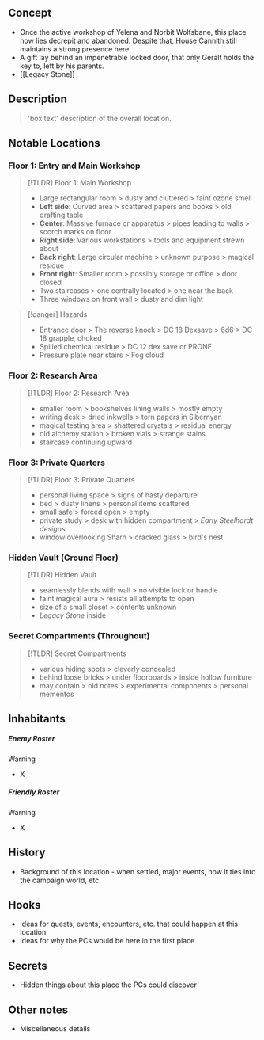 ## Concept
- Once the active workshop of Yelena and Norbit Wolfsbane, this place now lies decrepit and abandoned. Despite that, House Cannith still maintains a strong presence here.
- A gift lay behind an impenetrable locked door, that only Geralt holds the key to, left by his parents.
- [[Legacy Stone]]

## Description
> 'box text' description of the overall location.

## Notable Locations
### Floor 1: Entry and Main Workshop

> [!TLDR] Floor 1: Main Workshop
> - Large rectangular room > dusty and cluttered > faint ozone smell
> - **Left side**: Curved area > scattered papers and books > old drafting table
> - **Center**: Massive furnace or apparatus > pipes leading to walls > scorch marks on floor
> - **Right side**: Various workstations > tools and equipment strewn about
> - **Back right**: Large circular machine > unknown purpose > magical residue
> - **Front right**: Smaller room > possibly storage or office > door closed
> - Two staircases > one centrally located > one near the back
> - Three windows on front wall > dusty and dim light

> [!danger] Hazards
> - Entrance door > The reverse knock > DC 18 Dexsave > 6d6 > DC 18 grapple, choked
> - Spilled chemical residue > DC 12 dex save or PRONE
> - Pressure plate near stairs > Fog cloud



### Floor 2: Research Area

> [!TLDR] Floor 2: Research Area
> 
> - smaller room > bookshelves lining walls > mostly empty
> - writing desk > dried inkwells > torn papers in Sibernyan
> - magical testing area > shattered crystals > residual energy
> - old alchemy station > broken vials > strange stains
> - staircase continuing upward

### Floor 3: Private Quarters

> [!TLDR] Floor 3: Private Quarters
> 
> - personal living space > signs of hasty departure
> - bed > dusty linens > personal items scattered
> - small safe > forced open > empty
> - private study > desk with hidden compartment > _Early Steelhardt designs_
> - window overlooking Sharn > cracked glass > bird's nest

### Hidden Vault (Ground Floor)

> [!TLDR] Hidden Vault
> 
> - seamlessly blends with wall > no visible lock or handle
> - faint magical aura > resists all attempts to open
> - size of a small closet > contents unknown
> - _Legacy Stone_ inside

### Secret Compartments (Throughout)

> [!TLDR] Secret Compartments
> 
> - various hiding spots > cleverly concealed
> - behind loose bricks > under floorboards > inside hollow furniture
> - may contain > old notes > experimental components > personal mementos
## Inhabitants
##### Enemy Roster
> [!warning]
> - X

##### Friendly Roster
> [!warning]
> - X

## History
- Background of this location - when settled, major events, how it ties into the campaign world, etc.

## Hooks
- Ideas for quests, events, encounters, etc. that could happen at this location
- Ideas for why the PCs would be here in the first place

## Secrets
- Hidden things about this place the PCs could discover

## Other notes
- Miscellaneous details